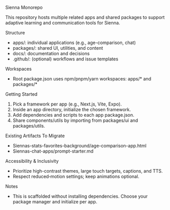 Sienna Monorepo

This repository hosts multiple related apps and shared packages to support adaptive learning and communication tools for Sienna.

Structure
- apps/: individual applications (e.g., age-comparison, chat)
- packages/: shared UI, utilities, and content
- docs/: documentation and decisions
- .github/: (optional) workflows and issue templates

Workspaces
- Root package.json uses npm/pnpm/yarn workspaces: apps/* and packages/*

Getting Started
1) Pick a framework per app (e.g., Next.js, Vite, Expo).
2) Inside an app directory, initialize the chosen framework.
3) Add dependencies and scripts to each app package.json.
4) Share components/utils by importing from packages/ui and packages/utils.

Existing Artifacts To Migrate
- Siennas-stats-favorites-background/age-comparison-app.html
- Siennas-chat-apps/prompt-starter.md

Accessibility & Inclusivity
- Prioritize high-contrast themes, large touch targets, captions, and TTS.
- Respect reduced‑motion settings; keep animations optional.

Notes
- This is scaffolded without installing dependencies. Choose your package manager and initialize per app.
